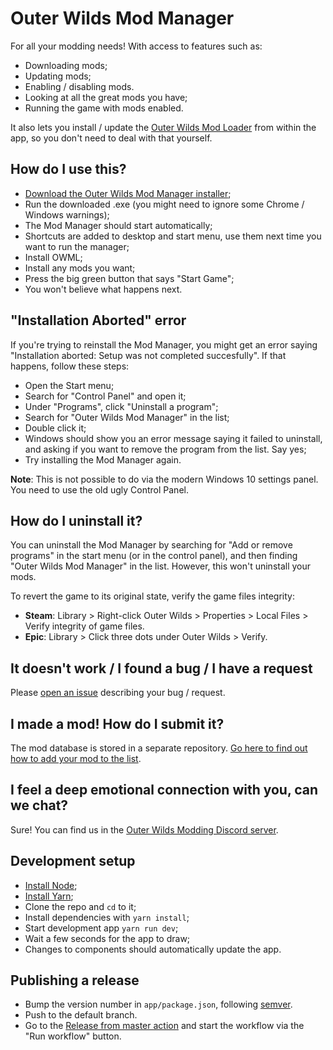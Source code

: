 # Outer Wilds Mod Manager

For all your modding needs! With access to features such as:

- Downloading mods;
- Updating mods;
- Enabling / disabling mods.
- Looking at all the great mods you have;
- Running the game with mods enabled.

It also lets you install / update the [Outer Wilds Mod Loader](https://github.com/amazingalek/owml) from within the app, so you don't need to deal with that yourself.

## How do I use this?

- [Download the Outer Wilds Mod Manager installer](https://outerwildsmods.com/);
- Run the downloaded .exe (you might need to ignore some Chrome / Windows warnings);
- The Mod Manager should start automatically;
- Shortcuts are added to desktop and start menu, use them next time you want to run the manager;
- Install OWML;
- Install any mods you want;
- Press the big green button that says "Start Game";
- You won't believe what happens next.

## "Installation Aborted" error

If you're trying to reinstall the Mod Manager, you might get an error saying "Installation aborted: Setup was not completed succesfully". If that happens, follow these steps:

- Open the Start menu;
- Search for "Control Panel" and open it;
- Under "Programs", click "Uninstall a program";
- Search for "Outer Wilds Mod Manager" in the list;
- Double click it;
- Windows should show you an error message saying it failed to uninstall, and asking if you want to remove the program from the list. Say yes;
- Try installing the Mod Manager again.

**Note**: This is not possible to do via the modern Windows 10 settings panel. You need to use the old ugly Control Panel.

## How do I uninstall it?

You can uninstall the Mod Manager by searching for "Add or remove programs" in the start menu (or in the control panel), and then finding "Outer Wilds Mod Manager" in the list. However, this won't uninstall your mods.

To revert the game to its original state, verify the game files integrity:

- **Steam**: Library > Right-click Outer Wilds > Properties > Local Files > Verify integrity of game files.
- **Epic**: Library > Click three dots under Outer Wilds > Verify.

## It doesn't work / I found a bug / I have a request

Please [open an issue](https://github.com/ow-mods/ow-mod-manager/issues) describing your bug / request.

## I made a mod! How do I submit it?

The mod database is stored in a separate repository. [Go here to find out how to add your mod to the list](https://github.com/ow-mods/ow-mod-db#readme).

## I feel a deep emotional connection with you, can we chat?

Sure! You can find us in the [Outer Wilds Modding Discord server](https://discord.gg/9vE5aHxcF9).

## Development setup

- [Install Node](https://nodejs.org/en/download/);
- [Install Yarn](https://yarnpkg.com/getting-started/install);
- Clone the repo and `cd` to it;
- Install dependencies with `yarn install`;
- Start development app `yarn run dev`;
- Wait a few seconds for the app to draw;
- Changes to components should automatically update the app.

## Publishing a release

- Bump the version number in `app/package.json`, following [semver](https://semver.org/).
- Push to the default branch.
- Go to the [Release from master action](https://github.com/ow-mods/ow-mod-manager/actions/workflows/release-from-master.yml) and start the workflow via the "Run workflow" button.

